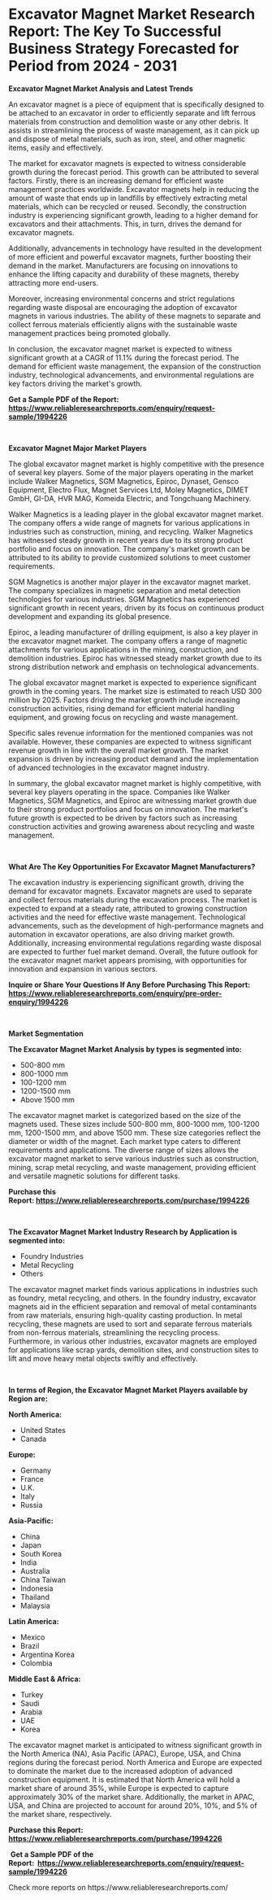 <p><h1>Excavator Magnet Market Research Report: The Key To Successful Business Strategy Forecasted for Period from 2024 - 2031</h1></p><p><strong>Excavator Magnet Market Analysis and Latest Trends</strong></p>
<p><p>An excavator magnet is a piece of equipment that is specifically designed to be attached to an excavator in order to efficiently separate and lift ferrous materials from construction and demolition waste or any other debris. It assists in streamlining the process of waste management, as it can pick up and dispose of metal materials, such as iron, steel, and other magnetic items, easily and effectively.</p><p>The market for excavator magnets is expected to witness considerable growth during the forecast period. This growth can be attributed to several factors. Firstly, there is an increasing demand for efficient waste management practices worldwide. Excavator magnets help in reducing the amount of waste that ends up in landfills by effectively extracting metal materials, which can be recycled or reused. Secondly, the construction industry is experiencing significant growth, leading to a higher demand for excavators and their attachments. This, in turn, drives the demand for excavator magnets.</p><p>Additionally, advancements in technology have resulted in the development of more efficient and powerful excavator magnets, further boosting their demand in the market. Manufacturers are focusing on innovations to enhance the lifting capacity and durability of these magnets, thereby attracting more end-users.</p><p>Moreover, increasing environmental concerns and strict regulations regarding waste disposal are encouraging the adoption of excavator magnets in various industries. The ability of these magnets to separate and collect ferrous materials efficiently aligns with the sustainable waste management practices being promoted globally.</p><p>In conclusion, the excavator magnet market is expected to witness significant growth at a CAGR of 11.1% during the forecast period. The demand for efficient waste management, the expansion of the construction industry, technological advancements, and environmental regulations are key factors driving the market's growth.</p></p>
<p><strong>Get a Sample PDF of the Report:&nbsp; <a href="https://www.reliableresearchreports.com/enquiry/request-sample/1994226">https://www.reliableresearchreports.com/enquiry/request-sample/1994226</a></strong></p>
<p>&nbsp;</p>
<p><strong>Excavator Magnet Major Market Players</strong></p>
<p><p>The global excavator magnet market is highly competitive with the presence of several key players. Some of the major players operating in the market include Walker Magnetics, SGM Magnetics, Epiroc, Dynaset, Gensco Equipment, Electro Flux, Magnet Services Ltd, Moley Magnetics, DIMET GmbH, GI-DA, HVR MAG, Komeida Electric, and Tongchuang Machinery.</p><p>Walker Magnetics is a leading player in the global excavator magnet market. The company offers a wide range of magnets for various applications in industries such as construction, mining, and recycling. Walker Magnetics has witnessed steady growth in recent years due to its strong product portfolio and focus on innovation. The company's market growth can be attributed to its ability to provide customized solutions to meet customer requirements.</p><p>SGM Magnetics is another major player in the excavator magnet market. The company specializes in magnetic separation and metal detection technologies for various industries. SGM Magnetics has experienced significant growth in recent years, driven by its focus on continuous product development and expanding its global presence.</p><p>Epiroc, a leading manufacturer of drilling equipment, is also a key player in the excavator magnet market. The company offers a range of magnetic attachments for various applications in the mining, construction, and demolition industries. Epiroc has witnessed steady market growth due to its strong distribution network and emphasis on technological advancements.</p><p>The global excavator magnet market is expected to experience significant growth in the coming years. The market size is estimated to reach USD 300 million by 2025. Factors driving the market growth include increasing construction activities, rising demand for efficient material handling equipment, and growing focus on recycling and waste management.</p><p>Specific sales revenue information for the mentioned companies was not available. However, these companies are expected to witness significant revenue growth in line with the overall market growth. The market expansion is driven by increasing product demand and the implementation of advanced technologies in the excavator magnet industry.</p><p>In summary, the global excavator magnet market is highly competitive, with several key players operating in the space. Companies like Walker Magnetics, SGM Magnetics, and Epiroc are witnessing market growth due to their strong product portfolios and focus on innovation. The market's future growth is expected to be driven by factors such as increasing construction activities and growing awareness about recycling and waste management.</p></p>
<p>&nbsp;</p>
<p><strong>What Are The Key Opportunities For Excavator Magnet Manufacturers?</strong></p>
<p><p>The excavation industry is experiencing significant growth, driving the demand for excavator magnets. Excavator magnets are used to separate and collect ferrous materials during the excavation process. The market is expected to expand at a steady rate, attributed to growing construction activities and the need for effective waste management. Technological advancements, such as the development of high-performance magnets and automation in excavator operations, are also driving market growth. Additionally, increasing environmental regulations regarding waste disposal are expected to further fuel market demand. Overall, the future outlook for the excavator magnet market appears promising, with opportunities for innovation and expansion in various sectors.</p></p>
<p><strong>Inquire or Share Your Questions If Any Before Purchasing This Report: <a href="https://www.reliableresearchreports.com/enquiry/pre-order-enquiry/1994226">https://www.reliableresearchreports.com/enquiry/pre-order-enquiry/1994226</a></strong></p>
<p>&nbsp;</p>
<p><strong>Market Segmentation</strong></p>
<p><strong>The Excavator Magnet Market Analysis by types is segmented into:</strong></p>
<p><ul><li>500-800 mm</li><li>800-1000 mm</li><li>100-1200 mm</li><li>1200-1500 mm</li><li>Above 1500 mm</li></ul></p>
<p><p>The excavator magnet market is categorized based on the size of the magnets used. These sizes include 500-800 mm, 800-1000 mm, 100-1200 mm, 1200-1500 mm, and above 1500 mm. These size categories reflect the diameter or width of the magnet. Each market type caters to different requirements and applications. The diverse range of sizes allows the excavator magnet market to serve various industries such as construction, mining, scrap metal recycling, and waste management, providing efficient and versatile magnetic solutions for different tasks.</p></p>
<p><strong>Purchase this Report:&nbsp;<a href="https://www.reliableresearchreports.com/purchase/1994226">https://www.reliableresearchreports.com/purchase/1994226</a></strong></p>
<p>&nbsp;</p>
<p><strong>The Excavator Magnet Market Industry Research by Application is segmented into:</strong></p>
<p><ul><li>Foundry Industries</li><li>Metal Recycling</li><li>Others</li></ul></p>
<p><p>The excavator magnet market finds various applications in industries such as foundry, metal recycling, and others. In the foundry industry, excavator magnets aid in the efficient separation and removal of metal contaminants from raw materials, ensuring high-quality casting production. In metal recycling, these magnets are used to sort and separate ferrous materials from non-ferrous materials, streamlining the recycling process. Furthermore, in various other industries, excavator magnets are employed for applications like scrap yards, demolition sites, and construction sites to lift and move heavy metal objects swiftly and effectively.</p></p>
<p>&nbsp;</p>
<p><strong>In terms of Region, the Excavator Magnet Market Players available by Region are:</strong></p>
<p>
    <p> <strong> North America: </strong>
        <ul>
            <li>United States</li>
            <li>Canada</li>
        </ul>
        </p> 
    <p> <strong> Europe: </strong>
        <ul>
            <li>Germany</li>
            <li>France</li>
            <li>U.K.</li>
            <li>Italy</li>
            <li>Russia</li>
        </ul>
        </p> 
    <p> <strong> Asia-Pacific: </strong>
        <ul>
            <li>China</li>
            <li>Japan</li>
            <li>South Korea</li>
            <li>India</li>
            <li>Australia</li>
            <li>China Taiwan</li>
            <li>Indonesia</li>
            <li>Thailand</li>
            <li>Malaysia</li>
        </ul>
        </p> 
    <p> <strong> Latin America: </strong>
        <ul>
            <li>Mexico</li>
            <li>Brazil</li>
            <li>Argentina Korea</li>
            <li>Colombia</li>
        </ul>
        </p> 
    <p> <strong> Middle East & Africa: </strong>
        <ul>
            <li>Turkey</li>
            <li>Saudi</li>
            <li>Arabia</li>
            <li>UAE</li>
            <li>Korea</li>
        </ul>
    </p>
    </p>
<p><p>The excavator magnet market is anticipated to witness significant growth in the North America (NA), Asia Pacific (APAC), Europe, USA, and China regions during the forecast period. North America and Europe are expected to dominate the market due to the increased adoption of advanced construction equipment. It is estimated that North America will hold a market share of around 35%, while Europe is expected to capture approximately 30% of the market share. Additionally, the market in APAC, USA, and China are projected to account for around 20%, 10%, and 5% of the market share, respectively.</p></p>
<p><strong>Purchase this Report: <a href="https://www.reliableresearchreports.com/purchase/1994226">https://www.reliableresearchreports.com/purchase/1994226</a></strong></p>
<p>&nbsp;<strong>Get a Sample PDF of the Report:&nbsp;&nbsp;<a href="https://www.reliableresearchreports.com/enquiry/request-sample/1994226">https://www.reliableresearchreports.com/enquiry/request-sample/1994226</a></strong></p>
<p><strong></strong></p>
<p>Check more reports on https://www.reliableresearchreports.com/</p>